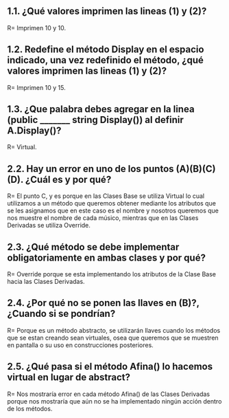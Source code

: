 ## 1.1. ¿Qué valores imprimen las lineas (1) y (2)?
R= Imprimen 10 y 10.
## 1.2. Redefine el método Display en el espacio indicado, una vez redefinido el método, ¿qué valores imprimen las lineas (1) y (2)?
R= Imprimen 10 y 15.
## 1.3. ¿Que palabra debes agregar en la linea (public _______ string Display()) al definir A.Display()?
R= Virtual.
## 2.2. Hay un error en uno de los puntos (A)(B)(C)(D). ¿Cuál es y por qué?
R= El punto C, y es porque en las Clases Base se utiliza Virtual lo cual utilizamos a un método que queremos obtener mediante los atributos que se les asignamos que en este caso es el nombre y nosotros queremos que nos muestre el nombre de cada músico, mientras que en las Clases Derivadas se utiliza Override.
## 2.3. ¿Qué método se debe implementar obligatoriamente en ambas clases y por qué?
R= Override porque se esta implementando los atributos de la Clase Base hacia las Clases Derivadas.
## 2.4. ¿Por qué no se ponen las llaves en (B)?, ¿Cuando si se pondrían?
R= Porque es un método abstracto, se utilizarán llaves cuando los métodos que se estan creando sean virtuales, osea que queremos que se muestren en pantalla o su uso en construcciones posteriores.
## 2.5. ¿Qué pasa si el método Afina() lo hacemos virtual en lugar de abstract?
R= Nos mostraría error en cada método Afina() de las Clases Derivadas porque nos mostraría que aún no se ha implementado ningún acción dentro de los métodos.